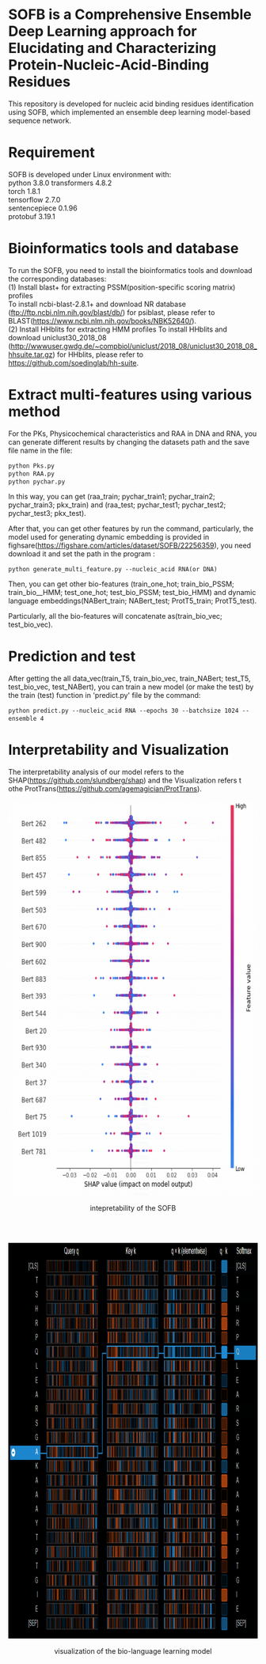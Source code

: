 # SOFB is a Comprehensive Ensemble Deep Learning approach for Elucidating and Characterizing Protein-Nucleic-Acid-Binding Residues  
This repository is developed for nucleic acid binding residues identification using SOFB, which implemented an ensemble deep learning model-based sequence network.  

# Requirement  
SOFB is developed under Linux environment with:  
python  3.8.0
transformers  4.8.2  
torch  1.8.1  
tensorflow  2.7.0  
sentencepiece 0.1.96  
protobuf  3.19.1

# Bioinformatics tools and database   
To run the SOFB, you need to install the bioinformatics tools and download the corresponding databases:  
(1) Install blast+ for extracting PSSM(position-specific scoring matrix) profiles  
To install ncbi-blast-2.8.1+ and download NR database (ftp://ftp.ncbi.nlm.nih.gov/blast/db/) for psiblast, please refer to BLAST(https://www.ncbi.nlm.nih.gov/books/NBK52640/).  
(2) Install HHblits for extracting HMM profiles
To install HHblits and download uniclust30_2018_08 (http://wwwuser.gwdg.de/~compbiol/uniclust/2018_08/uniclust30_2018_08_hhsuite.tar.gz) for HHblits, please refer to https://github.com/soedinglab/hh-suite.


# Extract multi-features using various method  
For the PKs, Physicochemical characteristics and RAA in DNA and RNA, you can generate different results by changing the datasets path and the save file name in the file:  
```
python Pks.py 
python RAA.py 
python pychar.py 
```
In this way, you can get (raa_train; pychar_train1; pychar_train2; pychar_train3; pkx_train) and (raa_test; pychar_test1; pychar_test2; pychar_test3; pkx_test).  

After that, you can get other features by run the command, particularly, the model used for generating dynamic embedding is provided in fighsare(https://figshare.com/articles/dataset/SOFB/22256359), you need download it and set the path in the program :  
```
python generate_multi_feature.py --nucleic_acid RNA(or DNA)
```
Then, you can get other bio-features (train_one_hot; train_bio_PSSM; train_bio__HMM; test_one_hot; test_bio_PSSM; test_bio_HMM) and dynamic language embeddings(NABert_train; NABert_test; ProtT5_train; ProtT5_test).  

Particularly, all the bio-features will concatenate as(train_bio_vec; test_bio_vec).
# Prediction and test 
After getting the all data_vec(train_T5, train_bio_vec, train_NABert; test_T5, test_bio_vec, test_NABert), you can train a new model (or make the test) by the train (test) function in  'predict.py' file by the command:  
```
python predict.py --nucleic_acid RNA --epochs 30 --batchsize 1024 --ensemble 4
```

# Interpretability  and Visualization
The interpretability analysis of our model refers to the SHAP(https://github.com/slundberg/shap) and the Visualization refers t othe ProtTrans(https://github.com/agemagician/ProtTrans).

<p align="center">
  <img width="600" height=800 src="intepretability.png">
  <p align="center">intepretability of the SOFB</p><br><br>
</p>
  
<p align="center">
  <img width="700" height=800 src="visualization.png">
  <p align="center">visualization of the bio-language learning model</p><br><br>
</p>
